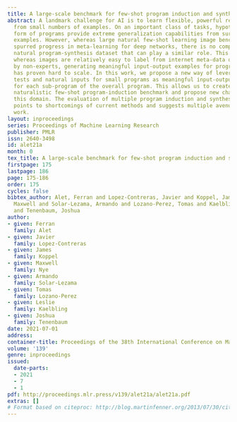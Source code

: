 ```yaml
---
title: A large-scale benchmark for few-shot program induction and synthesis
abstract: A landmark challenge for AI is to learn flexible, powerful representations
  from small numbers of examples. On an important class of tasks, hypotheses in the
  form of programs provide extreme generalization capabilities from surprisingly few
  examples. However, whereas large natural few-shot learning image benchmarks have
  spurred progress in meta-learning for deep networks, there is no comparably big,
  natural program-synthesis dataset that can play a similar role. This is because,
  whereas images are relatively easy to label from internet meta-data or annotated
  by non-experts, generating meaningful input-output examples for program induction
  has proven hard to scale. In this work, we propose a new way of leveraging unit
  tests and natural inputs for small programs as meaningful input-output examples
  for each sub-program of the overall program. This allows us to create a large-scale
  naturalistic few-shot program-induction benchmark and propose new challenges in
  this domain. The evaluation of multiple program induction and synthesis algorithms
  points to shortcomings of current methods and suggests multiple avenues for future
  work.
layout: inproceedings
series: Proceedings of Machine Learning Research
publisher: PMLR
issn: 2640-3498
id: alet21a
month: 0
tex_title: A large-scale benchmark for few-shot program induction and synthesis
firstpage: 175
lastpage: 186
page: 175-186
order: 175
cycles: false
bibtex_author: Alet, Ferran and Lopez-Contreras, Javier and Koppel, James and Nye,
  Maxwell and Solar-Lezama, Armando and Lozano-Perez, Tomas and Kaelbling, Leslie
  and Tenenbaum, Joshua
author:
- given: Ferran
  family: Alet
- given: Javier
  family: Lopez-Contreras
- given: James
  family: Koppel
- given: Maxwell
  family: Nye
- given: Armando
  family: Solar-Lezama
- given: Tomas
  family: Lozano-Perez
- given: Leslie
  family: Kaelbling
- given: Joshua
  family: Tenenbaum
date: 2021-07-01
address:
container-title: Proceedings of the 38th International Conference on Machine Learning
volume: '139'
genre: inproceedings
issued:
  date-parts:
  - 2021
  - 7
  - 1
pdf: http://proceedings.mlr.press/v139/alet21a/alet21a.pdf
extras: []
# Format based on citeproc: http://blog.martinfenner.org/2013/07/30/citeproc-yaml-for-bibliographies/
---
```

